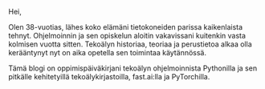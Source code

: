 Hei,

Olen 38-vuotias, lähes koko elämäni tietokoneiden parissa kaikenlaista tehnyt. Ohjelmoinnin ja sen opiskelun aloitin vakavissani kuitenkin vasta kolmisen vuotta sitten. Tekoälyn historiaa, teoriaa ja perustietoa alkaa olla kerääntynyt nyt on aika opetella sen toimintaa käytännössä.

Tämä blogi on oppimispäiväkirjani tekoälyn ohjelmoinnista Pythonilla ja sen pitkälle kehitetyillä tekoälykirjastoilla, fast.ai:lla ja PyTorchilla.
